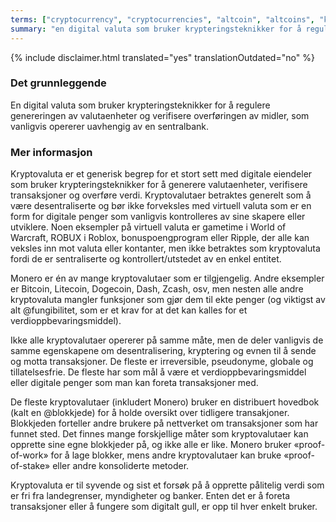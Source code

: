 ```yaml
---
terms: ["cryptocurrency", "cryptocurrencies", "altcoin", "altcoins", "kryptovaluta", "kryptovalutaer", "altcoin", "altcoins"]
summary: "en digital valuta som bruker krypteringsteknikker for å regulere genereringen av valutaenheter og verifisere overføringen av midler, som vanligvis opererer uavhengig av en sentralbank"
---
```


{% include disclaimer.html translated="yes" translationOutdated="no" %}
### Det grunnleggende

En digital valuta som bruker krypteringsteknikker for å regulere genereringen av valutaenheter og verifisere overføringen av midler, som vanligvis opererer uavhengig av en sentralbank.

### Mer informasjon

Kryptovaluta er et generisk begrep for et stort sett med digitale eiendeler som bruker krypteringsteknikker for å generere valutaenheter, verifisere transaksjoner og overføre verdi. Kryptovalutaer betraktes generelt som å være desentraliserte og bør ikke forveksles med virtuell valuta som er en form for digitale penger som vanligvis kontrolleres av sine skapere eller utviklere. Noen eksempler på virtuell valuta er gametime i World of Warcraft, ROBUX i Roblox, bonuspoengprogram eller Ripple, der alle kan veksles inn mot valuta eller kontanter, men ikke betraktes som kryptovaluta fordi de er sentraliserte og kontrollert/utstedet av en enkel entitet.

Monero er én av mange kryptovalutaer som er tilgjengelig. Andre eksempler er Bitcoin, Litecoin, Dogecoin, Dash, Zcash, osv, men nesten alle andre kryptovaluta mangler funksjoner som gjør dem til ekte penger (og viktigst av alt @fungibilitet, som er et krav for at det kan kalles for et verdioppbevaringsmiddel).

Ikke alle kryptovalutaer opererer på samme måte, men de deler vanligvis de samme egenskapene om desentralisering, kryptering og evnen til å sende og motta transaksjoner. De fleste er irreversible, pseudonyme, globale og tillatelsesfrie. De fleste har som mål å være et verdioppbevaringsmiddel eller digitale penger som man kan foreta transaksjoner med.

De fleste kryptovalutaer (inkludert Monero) bruker en distribuert hovedbok (kalt en @blokkjede) for å holde oversikt over tidligere transakjoner. Blokkjeden forteller andre brukere på nettverket om transaksjoner som har funnet sted. Det finnes mange forskjellige måter som kryptovalutaer kan opprette sine egne blokkjeder på, og ikke alle er like. Monero bruker «proof-of-work» for å lage blokker, mens andre kryptovalutaer kan bruke «proof-of-stake» eller andre konsoliderte metoder.

Kryptovaluta er til syvende og sist et forsøk på å opprette pålitelig verdi som er fri fra landegrenser, myndigheter og banker. Enten det er å foreta transaksjoner eller å fungere som digitalt gull, er opp til hver enkelt bruker.
